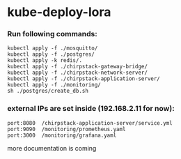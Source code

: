 # kube-deploy-lora

### Run following commands:
```
kubectl apply -f ./mosquitto/
kubectl apply -f ./postgres/
kubectl apply -k redis/.
kubectl apply -f ./chirpstack-gateway-bridge/
kubectl apply -f ./chirpstack-network-server/
kubectl apply -f ./chirpstack-application-server/
kubectl apply -f ./monitoring/
sh ./postgres/create_db.sh
```

### external IPs are set inside (192.168.2.11 for now):
```
port:8080  /chirpstack-application-server/service.yml
port:9090  /monitoring/prometheus.yaml
port:3000  /monitoring/grafana.yaml
```



more documentation is coming
